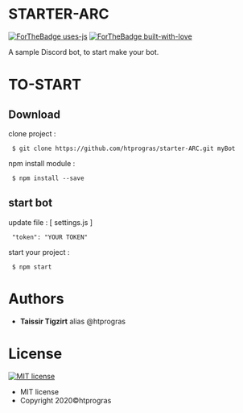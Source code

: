 # STARTER-ARC

[![ForTheBadge uses-js](http://ForTheBadge.com/images/badges/uses-js.svg)](http://ForTheBadge.com)
[![ForTheBadge built-with-love](http://ForTheBadge.com/images/badges/built-with-love.svg)](https://GitHub.com/Naereen/)

A sample Discord bot, to start make your bot.

# TO-START

## Download

clone project :

```
 $ git clone https://github.com/htprogras/starter-ARC.git myBot
```

npm install module :

```
 $ npm install --save
```

## start bot

update file : [ settings.js ]

```
 "token": "YOUR TOKEN"
```

start your project :

```
 $ npm start
```

# Authors

* **Taissir Tigzirt** alias @htprogras

# License

[![MIT license](https://img.shields.io/badge/License-MIT-blue.svg)](https://lbesson.mit-license.org/)

* MIT license
* Copyright 2020©htprogras
